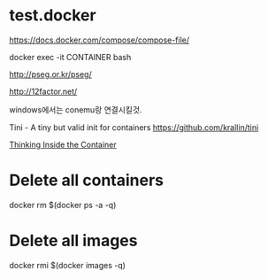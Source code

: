 # test.docker


https://docs.docker.com/compose/compose-file/


docker exec -it CONTAINER bash

http://pseg.or.kr/pseg/



http://12factor.net/


windows에서는 conemu랑 연결시킬것.



Tini - A tiny but valid init for containers
https://github.com/krallin/tini



[Thinking Inside the Container](http://engineering.riotgames.com/news/thinking-inside-container)



# Delete all containers
docker rm $(docker ps -a -q)
# Delete all images
docker rmi $(docker images -q)
